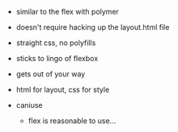 - similar to the flex with polymer
- doesn't require hacking up the layout.html file
- straight css, no polyfills
- sticks to lingo of flexbox
- gets out of your way
- html for layout, css for style

- caniuse
    - flex is reasonable to use...

